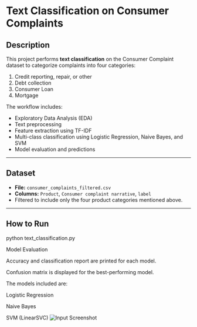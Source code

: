 # Text Classification on Consumer Complaints

## Description
This project performs **text classification** on the Consumer Complaint dataset to categorize complaints into four categories:

1. Credit reporting, repair, or other  
2. Debt collection  
3. Consumer Loan  
4. Mortgage  

The workflow includes:  
- Exploratory Data Analysis (EDA)  
- Text preprocessing  
- Feature extraction using TF-IDF  
- Multi-class classification using Logistic Regression, Naive Bayes, and SVM  
- Model evaluation and predictions  

---

## Dataset
- **File:** `consumer_complaints_filtered.csv`  
- **Columns:** `Product`, `Consumer complaint narrative`, `label`  
- Filtered to include only the four product categories mentioned above.  

---

## How to Run
python text_classification.py

Model Evaluation

Accuracy and classification report are printed for each model.

Confusion matrix is displayed for the best-performing model.

The models included are:

Logistic Regression

Naive Bayes

SVM (LinearSVC)
![Input Screenshot](input.png)

